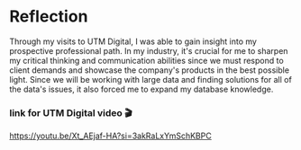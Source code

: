 # Reflection
Through my visits to UTM Digital, I was able to gain insight into my prospective professional path. In my industry, it's crucial for me to sharpen my critical thinking and communication abilities since we must respond to client demands and showcase the company's products in the best possible light. Since we will be working with large data and finding solutions for all of the data's issues, it also forced me to expand my database knowledge. 

### link for UTM Digital video 🎬
https://youtu.be/Xt_AEjaf-HA?si=3akRaLxYmSchKBPC
